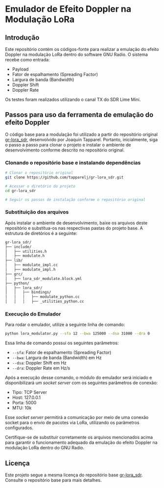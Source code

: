 # Emulador de Efeito Doppler na Modulação LoRa

## Introdução
Este repositório contém os códigos-fonte para realizar a emulação do efeito Doppler na modulação LoRa dentro do software GNU Radio. O sistema recebe como entrada:
- Payload
- Fator de espalhamento (Spreading Factor)
- Largura de banda (Bandwidth)
- Doppler Shift
- Doppler Rate

Os testes foram realizados utilizando o canal TX do SDR Lime Mini.

## Passos para uso da ferramenta de emulação do efeito Doppler

O código base para a modulação foi utilizado a partir do repositório original [gr-lora_sdr](https://github.com/tapparelj/gr-lora_sdr), desenvolvido por Joaquin Tapparel. Portanto, inicialmente, siga o passo a passo para clonar o projeto e instalar o ambiente de desenvolvimento conforme descrito no repositório original.

### Clonando o repositório base e instalando dependências
```bash
# Clonar o repositório original
git clone https://github.com/tapparelj/gr-lora_sdr.git

# Acessar o diretório do projeto
cd gr-lora_sdr

# Seguir os passos de instalação conforme o repositório original
```

### Substituição dos arquivos
Após instalar o ambiente de desenvolvimento, baixe os arquivos deste repositório e substitua-os nas respectivas pastas do projeto base. A estrutura de diretórios é a seguinte:

```bash
gr-lora_sdr/
├── include/
│   ├── utilities.h
│   ├── modulate.h
├── lib/
│   ├── modulate_impl.cc
│   ├── modulate_impl.h
├── grc/
│   ├── lora_sdr_modulate.block.yml
├── python/
│   ├── lora_sdr/
│   │   ├── bindings/
│   │   │   ├── modulate_python.cc
│   │   │   ├── _utilities_python.cc
```

### Execução do Emulador
Para rodar o emulador, utilize a seguinte linha de comando:
```bash
python lora_modulator.py --sfa 12 --bwa 125000 --dsa 31000 --dra 0
```
Essa linha de comando possui os seguintes parâmetros:
- `--sfa`: Fator de espalhamento (Spreading Factor)
- `--bwa`: Largura de banda (Bandwidth) em Hz
- `--dsa`: Doppler Shift em Hz
- `--dra`: Doppler Rate em Hz/s

Após a execução desse comando, o módulo do emulador será iniciado e disponibilizará um *socket server* com os seguintes parâmetros de conexão:
- Tipo: TCP Server
- Host: 127.0.0.1
- Porta: 5000
- MTU: 10k

Esse *socket server* permitirá a comunicação por meio de uma conexão socket para o envio de pacotes via LoRa, utilizando os parâmetros configurados.

Certifique-se de substituir corretamente os arquivos mencionados acima para garantir o funcionamento adequado da emulação do efeito Doppler na modulação LoRa dentro do GNU Radio.

## Licença
Este projeto segue a mesma licença do repositório base [gr-lora_sdr](https://github.com/tapparelj/gr-lora_sdr). Consulte o repositório base para mais detalhes.

